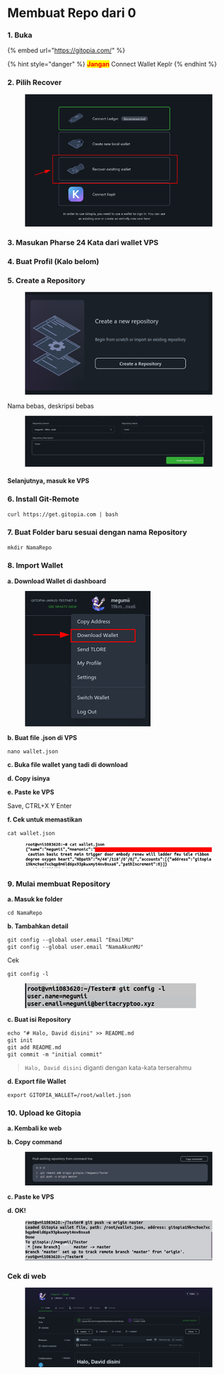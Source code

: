 # Membuat Repo dari 0

### 1. Buka

{% embed url="https://gitopia.com/" %}

{% hint style="danger" %}
<mark style="color:red;">**Jangan**</mark> Connect Wallet Keplr
{% endhint %}

### 2. Pilih Recover

<figure><img src="../.gitbook/assets/recoverexitingwallert.png" alt=""><figcaption></figcaption></figure>

### 3. Masukan Pharse 24 Kata dari wallet VPS

### 4. Buat Profil (Kalo belom)

### 5. Create a Repository

<figure><img src="../.gitbook/assets/create-repo.png" alt=""><figcaption></figcaption></figure>

Nama bebas, deskripsi bebas

<figure><img src="../.gitbook/assets/NamaBebas.png" alt=""><figcaption></figcaption></figure>

#### Selanjutnya, masuk ke VPS

### 6. Install Git-Remote

```
curl https://get.gitopia.com | bash
```

### 7. Buat Folder baru sesuai dengan nama Repository

```
mkdir NamaRepo
```

### 8. Import Wallet

**a. Download Wallet di dashboard**

<figure><img src="../.gitbook/assets/download wallet.png" alt=""><figcaption></figcaption></figure>

**b. Buat file .json di VPS**

```
nano wallet.json
```

**c. Buka file wallet yang tadi di download**

**d. Copy isinya**

**e. Paste ke VPS**

Save, CTRL+X Y Enter

**f. Cek untuk memastikan**

```
cat wallet.json
```

<figure><img src="../.gitbook/assets/cek memastikan.png" alt=""><figcaption></figcaption></figure>

### 9. Mulai membuat Repository

**a. Masuk ke folder**

```
cd NamaRepo
```

**b. Tambahkan detail**

```
git config --global user.email "EmailMU"
git config --global user.email "NamaAkunMU"
```

Cek

```
git config -l
```

<figure><img src="../.gitbook/assets/git config.png" alt=""><figcaption></figcaption></figure>

**c. Buat isi Repository**

```
echo "# Halo, David disini" >> README.md
git init
git add README.md
git commit -m "initial commit"
```

> `Halo, David disini` diganti dengan kata-kata terserahmu

**d. Export file Wallet**

```
export GITOPIA_WALLET=/root/wallet.json
```

### 10. Upload ke Gitopia

**a. Kembali ke web**

**b. Copy command**

<figure><img src="../.gitbook/assets/copy command ini.png" alt=""><figcaption></figcaption></figure>

**c. Paste ke VPS**

**d. OK!**

<figure><img src="../.gitbook/assets/OK.png" alt=""><figcaption></figcaption></figure>

### **Cek di web**

<figure><img src="../.gitbook/assets/2022-11-21_15-38.png" alt=""><figcaption></figcaption></figure>

